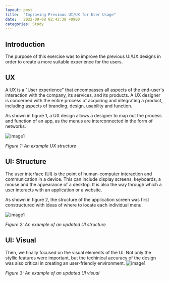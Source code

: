 ```yaml
---
layout: post
title:  "Improving Previous UI/UX for User Usage"
date:   2022-09-08 02:42:38 +0900
categories: Study
---
```


## Introduction

The purpose of this exercise was to improve the previous UI/UX designs in order to create a more suitable experience for the users.

## UX

A UX is a "User experience" that encompasses all aspects of the end-user's interaction with the company, its services, and its products. A UX designer is concerned with the entire process of acquiring and integrating a product, including aspects of branding, design, usability and function.

As shown in figure 1, a UX design allows a designer to map out the process and function of an app, as the menus are interconnected in the form of networks.

![image1](/devblog/assets/ux1.png)

*Figure 1: An example UX structure*

## UI: Structure

The user interface (UI) is the point of human-computer interaction and communication in a device. This can include display screens, keyboards, a mouse and the appearance of a desktop. It is also the way through which a user interacts with an application or a website.

As shown in figure 2, the structure of the application screen was first constructured with ideas of where to locate each individual menu.

![image1](/devblog/assets/newui1.png)

*Figure 2: An example of an updated UI structure*

## UI: Visual

Then, we finally focused on the visual elements of the UI. Not only the styllic features were important, but the techinical accuracy of the design was also critical in creating an user-friendly environment.
![image1](/devblog/assets/newui2.png)

*Figure 3: An example of an updated UI visual*